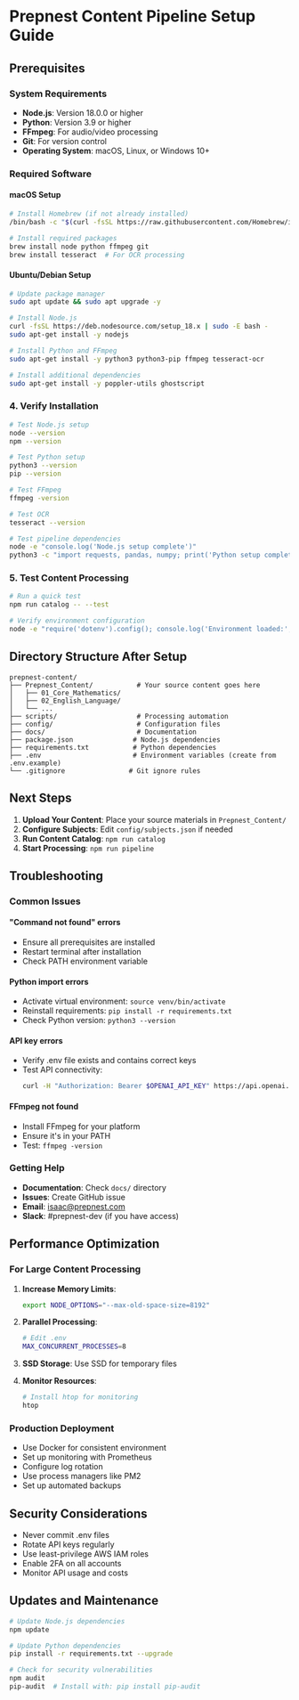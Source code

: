# Prepnest Content Pipeline Setup Guide

## Prerequisites

### System Requirements
- **Node.js**: Version 18.0.0 or higher
- **Python**: Version 3.9 or higher
- **FFmpeg**: For audio/video processing
- **Git**: For version control
- **Operating System**: macOS, Linux, or Windows 10+

### Required Software

#### macOS Setup
```bash
# Install Homebrew (if not already installed)
/bin/bash -c "$(curl -fsSL https://raw.githubusercontent.com/Homebrew/install/HEAD/install.sh)"

# Install required packages
brew install node python ffmpeg git
brew install tesseract  # For OCR processing
```

#### Ubuntu/Debian Setup
```bash
# Update package manager
sudo apt update && sudo apt upgrade -y

# Install Node.js
curl -fsSL https://deb.nodesource.com/setup_18.x | sudo -E bash -
sudo apt-get install -y nodejs

# Install Python and FFmpeg
sudo apt-get install -y python3 python3-pip ffmpeg tesseract-ocr

# Install additional dependencies
sudo apt-get install -y poppler-utils ghostscript
```

### 4. Verify Installation

```bash
# Test Node.js setup
node --version
npm --version

# Test Python setup
python3 --version
pip --version

# Test FFmpeg
ffmpeg -version

# Test OCR
tesseract --version

# Test pipeline dependencies
node -e "console.log('Node.js setup complete')"
python3 -c "import requests, pandas, numpy; print('Python setup complete')"
```

### 5. Test Content Processing

```bash
# Run a quick test
npm run catalog -- --test

# Verify environment configuration
node -e "require('dotenv').config(); console.log('Environment loaded:', !!process.env.OPENAI_API_KEY)"
```

## Directory Structure After Setup

```
prepnest-content/
├── Prepnest_Content/           # Your source content goes here
│   ├── 01_Core_Mathematics/
│   ├── 02_English_Language/
│   └── ...
├── scripts/                    # Processing automation
├── config/                     # Configuration files
├── docs/                       # Documentation
├── package.json               # Node.js dependencies
├── requirements.txt           # Python dependencies
├── .env                       # Environment variables (create from .env.example)
└── .gitignore                # Git ignore rules
```

## Next Steps

1. **Upload Your Content**: Place your source materials in `Prepnest_Content/`
2. **Configure Subjects**: Edit `config/subjects.json` if needed
3. **Run Content Catalog**: `npm run catalog`
4. **Start Processing**: `npm run pipeline`

## Troubleshooting

### Common Issues

#### "Command not found" errors
- Ensure all prerequisites are installed
- Restart terminal after installation
- Check PATH environment variable

#### Python import errors
- Activate virtual environment: `source venv/bin/activate`
- Reinstall requirements: `pip install -r requirements.txt`
- Check Python version: `python3 --version`

#### API key errors
- Verify .env file exists and contains correct keys
- Test API connectivity:
  ```bash
  curl -H "Authorization: Bearer $OPENAI_API_KEY" https://api.openai.com/v1/models
  ```

#### FFmpeg not found
- Install FFmpeg for your platform
- Ensure it's in your PATH
- Test: `ffmpeg -version`

### Getting Help

- **Documentation**: Check `docs/` directory
- **Issues**: Create GitHub issue
- **Email**: isaac@prepnest.com
- **Slack**: #prepnest-dev (if you have access)

## Performance Optimization

### For Large Content Processing

1. **Increase Memory Limits**:
   ```bash
   export NODE_OPTIONS="--max-old-space-size=8192"
   ```

2. **Parallel Processing**:
   ```bash
   # Edit .env
   MAX_CONCURRENT_PROCESSES=8
   ```

3. **SSD Storage**: Use SSD for temporary files

4. **Monitor Resources**:
   ```bash
   # Install htop for monitoring
   htop
   ```

### Production Deployment

- Use Docker for consistent environment
- Set up monitoring with Prometheus
- Configure log rotation
- Use process managers like PM2
- Set up automated backups

## Security Considerations

- Never commit .env files
- Rotate API keys regularly
- Use least-privilege AWS IAM roles
- Enable 2FA on all accounts
- Monitor API usage and costs

## Updates and Maintenance

```bash
# Update Node.js dependencies
npm update

# Update Python dependencies
pip install -r requirements.txt --upgrade

# Check for security vulnerabilities
npm audit
pip-audit  # Install with: pip install pip-audit
```